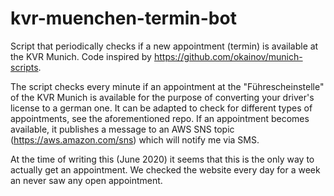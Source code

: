 # kvr-muenchen-termin-bot

Script that periodically checks if a new appointment (termin) is available at the KVR Munich. Code inspired by https://github.com/okainov/munich-scripts.

The script checks every minute if an appointment at the "Führescheinstelle" of the KVR Munich is available for the purpose of converting your driver's license to a german one. It can be adapted to check for different types of appointments, see the aforementioned repo. If an appointment becomes available, it publishes a message to an AWS SNS topic (https://aws.amazon.com/sns) which will notify me via SMS.

At the time of writing this (June 2020) it seems that this is the only way to actually get an appointment. We checked the website every day for a week an never saw any open appointment.
